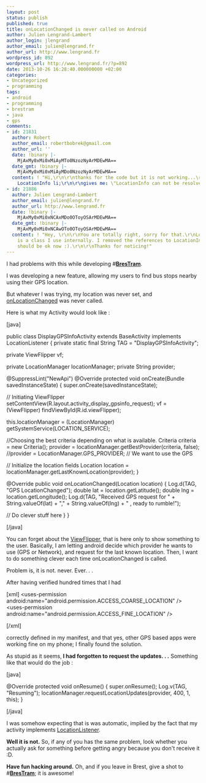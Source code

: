 ```yaml
---
layout: post
status: publish
published: true
title: onLocationChanged is never called on Android
author: Julien Lengrand-Lambert
author_login: jlengrand
author_email: julien@lengrand.fr
author_url: http://www.lengrand.fr
wordpress_id: 892
wordpress_url: http://www.lengrand.fr/?p=892
date: 2013-10-26 16:28:40.000000000 +02:00
categories:
- Uncategorized
- programming
tags:
- android
- programming
- brestram
- java
- gps
comments:
- id: 21831
  author: Robert
  author_email: robertbobrek@gmail.com
  author_url: ''
  date: !binary |-
    MjAxMy0xMi0xMiAyMTo0NzozNyArMDEwMA==
  date_gmt: !binary |-
    MjAxMy0xMi0xMiAyMDo0NzozNyArMDEwMA==
  content: ! "Hi,\r\n\r\nthanks for the code but it is not working...\r\n\tprivate
    LocationInfo li;\r\n\r\ngives me: \"LocationInfo can not be resolved to a type\""
- id: 21886
  author: Julien Lengrand-Lambert
  author_email: julien@lengrand.fr
  author_url: http://www.lengrand.fr
  date: !binary |-
    MjAxMy0xMi0xNCAxMDo0OToyOSArMDEwMA==
  date_gmt: !binary |-
    MjAxMy0xMi0xNCAwOTo0OToyOSArMDEwMA==
  content: ! "Hey, \r\n\r\nYou are totally right, sorry for that.\r\nLocationInfo
    is a class I use internally. I removed the references to LocationInfo, so things
    should be ok now :).\r\n\r\nThanks for noticing!"
---
```

I had problems with this while developing #<strong><a title="brestram play store page" href="https://play.google.com/store/apps/details?id=fr.lengrand.brestram" target="_blank">BresTram</a></strong>.

I was developing a new feature, allowing my users to find bus stops nearby using their GPS location.

But whatever I was trying, my location was never set, and <a title="java doc onlocationchanged" href="http://developer.android.com/reference/com/google/android/gms/location/LocationListener.html#onLocationChanged(android.location.Location)" target="_blank">onLocationChanged</a> was never called.

Here is what my Activity would look like :

[java]

public class DisplayGPSInfoActivity extends BaseActivity implements LocationListener {
private static final String TAG = &quot;DisplayGPSInfoActivity&quot;;

private ViewFlipper vf;

private LocationManager locationManager;
private String provider;

@SuppressLint(&quot;NewApi&quot;)
@Override
protected void onCreate(Bundle savedInstanceState) {
super.onCreate(savedInstanceState);

// Initiating ViewFlipper
setContentView(R.layout.activity_display_gpsinfo_request);
vf = (ViewFlipper) findViewById(R.id.viewFlipper);

this.locationManager = (LocationManager) getSystemService(LOCATION_SERVICE);

//Choosing the best criteria depending on what is available.
Criteria criteria = new Criteria();
provider = locationManager.getBestProvider(criteria, false);
//provider = LocationManager.GPS_PROVIDER; // We want to use the GPS

// Initialize the location fields
Location location = locationManager.getLastKnownLocation(provider);
}

@Override
public void onLocationChanged(Location location) {
Log.d(TAG, &quot;GPS LocationChanged&quot;);
double lat = location.getLatitude();
double lng = location.getLongitude();
Log.d(TAG, &quot;Received GPS request for &quot; + String.valueOf(lat) + &quot;,&quot; + String.valueOf(lng) + &quot; , ready to rumble!&quot;);

// Do clever stuff here
}
}

[/java]

You can forget about the <a title="viewFlipper javadoc" href="http://developer.android.com/reference/android/widget/ViewFlipper.html" target="_blank">ViewFlipper</a>, that is here only to show something to the user.
Basically, I am letting android decide which provider he wants to use (GPS or Network), and request for the last known location.
Then, I want to do something clever each time onLocationChanged is called.

Problem is, it is not. never. Ever. . .

After having verified hundred times that I had

[xml]
&lt;uses-permission android:name=&quot;android.permission.ACCESS_COARSE_LOCATION&quot; /&gt;
&lt;uses-permission android:name=&quot;android.permission.ACCESS_FINE_LOCATION&quot; /&gt;

[/xml]

correctly defined in my manifest, and that yes, other GPS based apps were working fine on my phone; I finally found the solution.

As stupid as it seems,<strong> I had forgotten to request the updates. . .</strong>
Something like that would do the job :

[java]

@Override
 protected void onResume() {
super.onResume();
Log.v(TAG, &quot;Resuming&quot;);
locationManager.requestLocationUpdates(provider, 400, 1, this);
 }

[/java]

I was somehow expecting that is was automatic, implied by the fact that my activity implements <a title="Location listener javadoc" href="http://developer.android.com/reference/android/location/LocationListener.html" target="_blank">LocationListener</a>.

<strong>Well it is not.</strong>
So, if any of you has the same problem, look whether you actually ask for something before getting angry because you don't receive it :D.

<strong>Have fun hacking around.</strong>
Oh, and if you leave in Brest, give a shot to #<strong><a title="Brestram play store" href="https://play.google.com/store/apps/details?id=fr.lengrand.brestram" target="_blank">BresTram</a></strong>; it is awesome!
